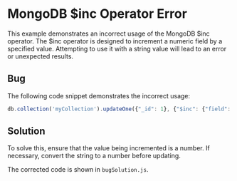 # MongoDB $inc Operator Error
This example demonstrates an incorrect usage of the MongoDB $inc operator. The $inc operator is designed to increment a numeric field by a specified value. Attempting to use it with a string value will lead to an error or unexpected results.

## Bug
The following code snippet demonstrates the incorrect usage:
```javascript
db.collection('myCollection').updateOne({"_id": 1}, {"$inc": {"field": 'value' }});
```

## Solution
To solve this, ensure that the value being incremented is a number.  If necessary, convert the string to a number before updating.

The corrected code is shown in `bugSolution.js`.